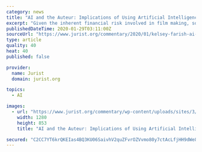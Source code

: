 ```yaml
---
category: news
title: "AI and the Auteur: Implications of Using Artificial Intelligence in Film Studio Decision-Making"
excerpt: "Given the inherent financial risk involved in film making, some now believe artificial intelligence, rather than human expertise, is best placed to select which films are most likely to provide suitable returns on investment. In early January 2020, Warner Bros signed a deal with Cinelytic, a Los Angeles-based artificial intelligence company ..."
publishedDateTime: 2020-01-29T03:11:00Z
sourceUrl: "https://www.jurist.org/commentary/2020/01/kelsey-farish-ai-and-the-auteur/"
type: article
quality: 40
heat: 40
published: false

provider:
  name: Jurist
  domain: jurist.org

topics:
  - AI

images:
  - url: "https://www.jurist.org/commentary/wp-content/uploads/sites/3/2020/01/film_1579994061.jpg"
    width: 1280
    height: 853
    title: "AI and the Auteur: Implications of Using Artificial Intelligence in Film Studio Decision-Making"

secured: "C2CC7YT6krQKEIas4BQ3KU06SaivhV2quZFvrOZVvmo80y7ctAcLfjHH9dWe8AVoLbKAQgLEe1701iLDQfvxLh2DNs4bvWUYKCIsNbN3lX2L932vbWh2M+rAHBfjgG0sT6GutdnLU8yL9WtHbC/ZMaoYYHHBjS9nyDIVmHYecf1v3SJZS9Gr1Y850y1uskyXIlOjCi1Wc7lLqzhFPB+Ms1BHOs932C03gyDny2dkyGTgMumF/XLQ4cHUhfY6E2sCzcMb/aXL0fPN0BpspSuH3ceYiWtiMiW9kB0ULNQwoxB0vFled9MmpSPpdkeYMENw7ZczM30Bt6uTBJTphg6YhhbvpoR0IBUs5jkoPunYFL+sh/l/F090NHz305oCuGRcDHuf2/4jqdfPktlr0F0Mu3o8Xn9L0HVE6EHJcuSOm2bVxW0EP31VzTAW1AQT0vUrdn4xbJSy7KZhOLHWeU9vLbdxiRuUuNcJ3HlH4Xvlhq8=;5BmmNohI0Eh2jzn/OZ/zvg=="
---
```


